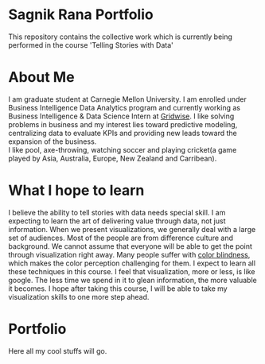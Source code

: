 # Sagnik Rana Portfolio
This repository contains the collective work which is currently being performed in the course 'Telling Stories with Data'


# About Me
I am graduate student at Carnegie Mellon University. I am enrolled under Business Intelligence Data Analytics program and currently working as Business Intelligence & Data Science Intern at [Gridwise](https://gridwise.io/). I like solving problems in business and my interest lies toward predictive modeling, centralizing data to evaluate KPIs and providing new leads toward the expansion of the business. <br>
I like pool, axe-throwing, watching soccer and playing cricket(a game played by Asia, Australia, Europe, New Zealand and Carribean).

# What I hope to learn
I believe the ability to tell stories with data needs special skill. I am expecting to learn the art of delivering value through data, not just information. When we present visualizations, we generally deal with a large set of audiences. Most of the people are from difference culture and background. We cannot assume that everyone will be able to get the point through visualization right away. Many people suffer with [color blindness](http://www.colourblindawareness.org/colour-blindness/acquired-colour-vision-defects), which makes the color perception challenging for them. I expect to learn all these techniques in this course.
I feel that visualization, more or less, is like google. The less time we spend in it to glean information, the more valuable it becomes. I hope after taking this course, I will be able to take my visualization skills to one more step ahead.

# Portfolio
Here all my cool stuffs will go.

